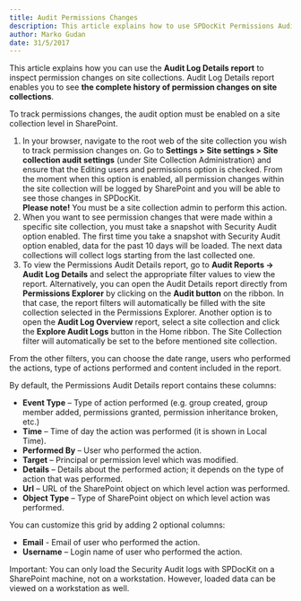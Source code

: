 ```yaml
---
title: Audit Permissions Changes
description: This article explains how to use SPDocKit Permissions Audit Log Details report to track who made certain permissions changes, when and on which securable object that specific action has been performed.
author: Marko Gudan
date: 31/5/2017
---
```


This article explains how you can use the  __Audit Log Details report__ to inspect permission changes on site collections. Audit Log Details report enables you to see __the complete history of permission changes on site collections__. 

To track permissions changes, the audit option must be enabled on a site collection level in SharePoint.

1. In your browser, navigate to the root web of the site collection you wish to track permission changes on. Go to __Settings > Site settings > Site collection audit settings__ (under Site Collection Administration) and ensure that the Editing users and permissions option is checked. From the moment when this option is enabled, all permission changes within the site collection will be logged by SharePoint and you will be able to see those changes in SPDocKit.  
__Please note!__ You must be a site collection admin to perform this action.
1. When you want to see permission changes that were made within a specific site collection, you must take a snapshot with Security Audit option enabled. The first time you take a snapshot with Security Audit option enabled, data for the past 10 days will be loaded. The next data collections will collect logs starting from the last collected one.
1. To view the Permissions Audit Details report, go to __Audit Reports -> Audit Log Details__ and select the appropriate filter values to view the report. Alternatively, you can open the  Audit Details report directly from __Permissions Explorer__ by clicking on the __Audit button__ on the ribbon. In that case, the report filters will automatically be filled with the site collection selected in the Permissions Explorer. 
Another option is to open the  __Audit Log Overview__ report, select a site collection and click the __Explore Audit Logs__ button in the Home ribbon. The Site Collection filter will automatically be set to the before mentioned site collection.

From the other filters, you can choose the date range, users who performed the actions, type of actions performed and content included in the report.

By default, the Permissions Audit Details report contains these columns:  

* __Event Type__ – Type of action performed (e.g. group created, group member added, permissions granted, permission inheritance broken, etc.)  
* __Time__ – Time of day the action was performed (it is shown in Local Time).  
* __Performed By__ – User who performed the action.  
* __Target__ – Principal or permission level which was modified.  
* __Details__ – Details about the performed action; it depends on the type of action that was performed.  
* __Url__ – URL of the SharePoint object on which level action was performed.  
* __Object Type__ – Type of SharePoint object on which level action was performed.  

You can customize this grid by adding 2 optional columns:  
* __Email__ - Email of user who performed the action.  
* __Username__ – Login name of user who performed the action.  

Important: You can only load the Security Audit logs with SPDocKit on a SharePoint machine, not on a workstation. However, loaded data can be viewed on a workstation as well. 
